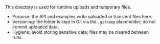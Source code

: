 This directory is used for runtime uploads and temporary files.

- Purpose: the API and examples write uploaded or transient files here.
- Versioning: the folder is kept in Git via the `.gitkeep` placeholder; do not commit uploaded data.
- Hygiene: avoid storing sensitive data; files may be cleared between runs.


